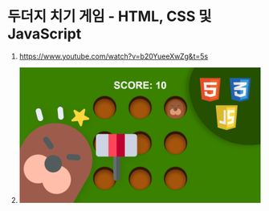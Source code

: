 # 두더지 치기 게임 - HTML, CSS 및 JavaScript

1. <https://www.youtube.com/watch?v=b20YueeXwZg&t=5s>

2. ![캡처](assets/preview.png)
